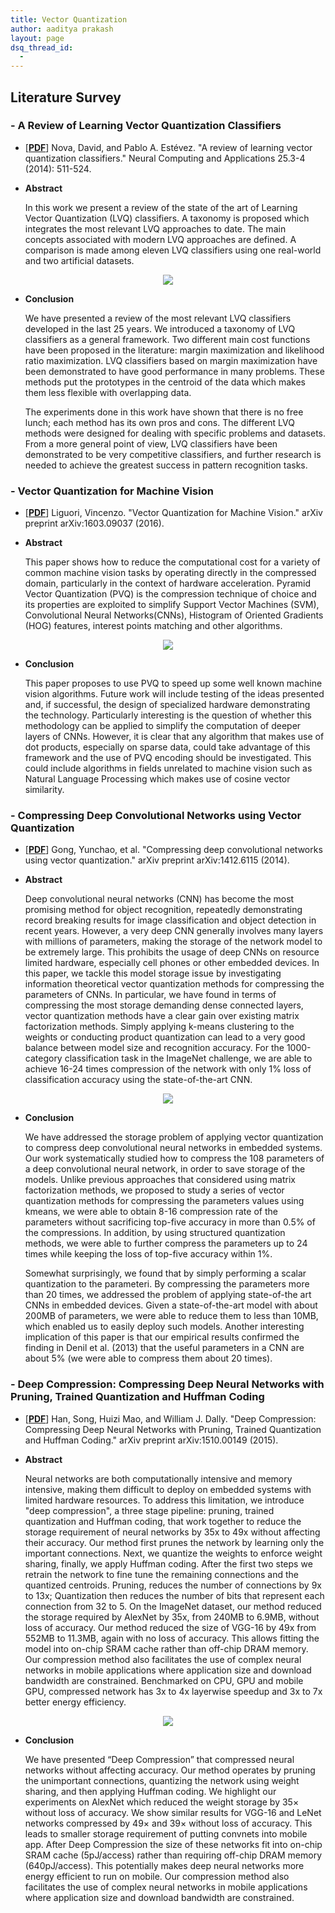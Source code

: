 ```yaml
---
title: Vector Quantization
author: aaditya prakash
layout: page
dsq_thread_id:
  - 
---
```



## Literature Survey


### - A Review of Learning Vector Quantization Classifiers

* [[__PDF__](http://arxiv.org/pdf/1509.07093.pdf)] Nova, David, and Pablo A. Estévez. "A review of learning vector quantization classifiers." Neural Computing and Applications 25.3-4 (2014): 511-524.

* __Abstract__

    In this work we present a review of the state of the art of Learning Vector Quantization (LVQ) classifiers. A taxonomy is proposed which integrates the most relevant LVQ approaches to date. The main concepts associated with modern LVQ approaches are defined. A comparison is made among eleven LVQ classifiers using one real-world and two artificial datasets.
<center>
<img src="https://raw.githubusercontent.com/iamaaditya/iamaaditya.github.io/master/images/review_of_learning_vector_quantization.png" />
</center>

* __Conclusion__

    We have presented a review of the most relevant LVQ classifiers developed in the last 25 years. We introduced a taxonomy of LVQ classifiers as a general framework. Two different main cost functions have been proposed in the literature: margin maximization and likelihood ratio maximization. LVQ classifiers based on margin maximization have been demonstrated to have good performance in many problems. These methods put the prototypes in the centroid of the data which makes them less flexible with overlapping data.

    The experiments done in this work have shown that there is no free lunch; each method has its own pros and cons. The different LVQ methods were designed for dealing with specific problems and datasets.  From a more general point of view, LVQ classifiers have been demonstrated to be very competitive classifiers, and further research is needed to achieve the greatest success in pattern recognition tasks. 

     
### - Vector Quantization for Machine Vision 

* [[__PDF__](https://arxiv.org/ftp/arxiv/papers/1603/1603.09037.pdf)] Liguori, Vincenzo. "Vector Quantization for Machine Vision." arXiv preprint arXiv:1603.09037 (2016). 

* __Abstract__ 

    This paper shows how to reduce the computational cost for a variety of common machine vision tasks by operating directly in the compressed domain, particularly in the context of hardware acceleration. Pyramid Vector Quantization (PVQ) is the compression technique of choice and its properties are exploited to simplify Support Vector Machines (SVM), Convolutional Neural Networks(CNNs), Histogram of Oriented Gradients (HOG) features, interest points matching and other algorithms.

<center>
<img src="https://raw.githubusercontent.com/iamaaditya/iamaaditya.github.io/master/images/vector_quantization_for_machine_vision.png" />
</center>

* __Conclusion__

    This paper proposes to use PVQ to speed up some well known machine vision algorithms. Future work will include testing of the ideas presented and, if successful, the design of specialized hardware demonstrating the technology.  Particularly interesting is the question of whether this methodology can be applied to simplify the computation of deeper layers of CNNs.
    However, it is clear that any algorithm that makes use of dot products, especially on sparse data, could take advantage of this framework and the use of PVQ encoding should be investigated. This could include algorithms in fields unrelated to machine vision such as Natural Language Processing which makes use of cosine vector similarity.


### - Compressing Deep Convolutional Networks using Vector Quantization

* [[__PDF__](http://arxiv.org/pdf/1412.6115v1.pdf)] Gong, Yunchao, et al. "Compressing deep convolutional networks using vector quantization." arXiv preprint arXiv:1412.6115 (2014).

* __Abstract__ 

    Deep convolutional neural networks (CNN) has become the most promising method for object recognition, repeatedly demonstrating record breaking results for image classification and object detection in recent years. However, a very deep CNN generally involves many layers with millions of parameters, making the storage of the network model to be extremely large. This prohibits the usage of deep CNNs on resource limited hardware, especially cell phones or other embedded devices. In this paper, we tackle this model storage issue by investigating information theoretical vector quantization methods for compressing the parameters of CNNs. In particular, we have found in terms of compressing the most storage demanding dense connected layers, vector quantization methods have a clear gain over existing matrix factorization methods. Simply applying k-means clustering to the weights or conducting product quantization can lead to a very good balance between model size and recognition accuracy. For the 1000-category classification task in the ImageNet challenge, we are able to achieve 16-24 times compression of the network with only 1% loss of classification accuracy using the state-of-the-art CNN.


<center>
<img src="https://raw.githubusercontent.com/iamaaditya/iamaaditya.github.io/master/images/compressing_deep_convolution_networks.png" />
</center>

* __Conclusion__

    We have addressed the storage problem of applying vector quantization to compress deep convolutional neural networks in embedded systems. Our work systematically studied how to compress the 108 parameters of a deep convolutional neural network, in order to save storage of the models. Unlike previous approaches that considered using matrix factorization methods, we proposed to study a series of vector quantization methods for compressing the parameters values using kmeans, we were able to obtain 8-16 compression rate of the parameters without sacrificing top-five accuracy in more than 0.5% of the compressions. In addition, by using structured quantization methods, we were able to further compress the parameters up to 24 times while keeping the loss of top-five accuracy within 1%.
    
    Somewhat surprisingly, we found that by simply performing a scalar quantization to the parameteri. By compressing the parameters more than 20 times, we addressed the problem of applying state-of-the art CNNs in embedded devices. Given a state-of-the-art model with about 200MB of parameters, we were able to reduce them to less than 10MB, which enabled us to easily deploy such models. Another interesting implication of this paper is that our empirical results confirmed the finding in Denil et al. (2013) that the useful parameters in a CNN are about 5% (we were able to compress them about 20 times).


### - Deep Compression: Compressing Deep Neural Networks with Pruning, Trained Quantization and Huffman Coding 

* [[__PDF__](http://arxiv.org/abs/1510.00149v5)] Han, Song, Huizi Mao, and William J. Dally. "Deep Compression: Compressing Deep Neural Networks with Pruning, Trained Quantization and Huffman Coding." arXiv preprint arXiv:1510.00149 (2015).

* __Abstract__ 

    Neural networks are both computationally intensive and memory intensive, making them difficult to deploy on embedded systems with limited hardware resources. To address this limitation, we introduce "deep compression", a three stage pipeline: pruning, trained quantization and Huffman coding, that work together to reduce the storage requirement of neural networks by 35x to 49x without affecting their accuracy. Our method first prunes the network by learning only the important connections. Next, we quantize the weights to enforce weight sharing, finally, we apply Huffman coding. After the first two steps we retrain the network to fine tune the remaining connections and the quantized centroids. Pruning, reduces the number of connections by 9x to 13x; Quantization then reduces the number of bits that represent each connection from 32 to 5. On the ImageNet dataset, our method reduced the storage required by AlexNet by 35x, from 240MB to 6.9MB, without loss of accuracy. Our method reduced the size of VGG-16 by 49x from 552MB to 11.3MB, again with no loss of accuracy. This allows fitting the model into on-chip SRAM cache rather than off-chip DRAM memory. Our compression method also facilitates the use of complex neural networks in mobile applications where application size and download bandwidth are constrained. Benchmarked on CPU, GPU and mobile GPU, compressed network has 3x to 4x layerwise speedup and 3x to 7x better energy efficiency.


<center>
<img src="https://raw.githubusercontent.com/iamaaditya/iamaaditya.github.io/master/images/deep_compression_huffman_coding.png" />
</center>

* __Conclusion__

    We have presented “Deep Compression” that compressed neural networks without affecting accuracy.  Our method operates by pruning the unimportant connections, quantizing the network using weight sharing, and then applying Huffman coding. We highlight our experiments on AlexNet which reduced the weight storage by 35× without loss of accuracy. We show similar results for VGG-16 and LeNet networks compressed by 49× and 39× without loss of accuracy. This leads to smaller storage requirement of putting convnets into mobile app. After Deep Compression the size of these networks fit into on-chip SRAM cache (5pJ/access) rather than requiring off-chip DRAM memory (640pJ/access). This potentially makes deep neural networks more energy efficient to run on mobile.  Our compression method also facilitates the use of complex neural networks in mobile applications where application size and download bandwidth are constrained.



